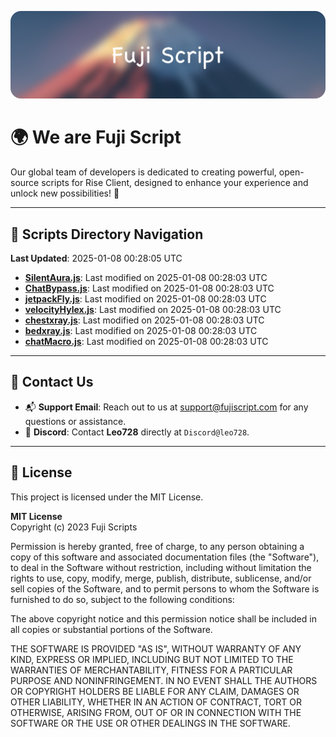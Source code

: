 ![Banner](.github/b.webp)

# 🌍 **We are Fuji Script**

Our global team of developers is dedicated to creating powerful, open-source scripts for Rise Client, designed to enhance your experience and unlock new possibilities! 🌟

---
<!-- SCRIPTS_NAVIGATION_START -->
## 📂 **Scripts Directory Navigation**

**Last Updated**: 2025-01-08 00:28:05 UTC

- **[SilentAura.js](scripts/SilentAura.js)**: Last modified on 2025-01-08 00:28:03 UTC
- **[ChatBypass.js](scripts/ChatBypass.js)**: Last modified on 2025-01-08 00:28:03 UTC
- **[jetpackFly.js](scripts/jetpackFly.js)**: Last modified on 2025-01-08 00:28:03 UTC
- **[velocityHylex.js](scripts/velocityHylex.js)**: Last modified on 2025-01-08 00:28:03 UTC
- **[chestxray.js](scripts/chestxray.js)**: Last modified on 2025-01-08 00:28:03 UTC
- **[bedxray.js](scripts/bedxray.js)**: Last modified on 2025-01-08 00:28:03 UTC
- **[chatMacro.js](scripts/chatMacro.js)**: Last modified on 2025-01-08 00:28:03 UTC

<!-- SCRIPTS_NAVIGATION_END -->

---

## 💬 **Contact Us**  
- 📬 **Support Email**: Reach out to us at [support@fujiscript.com](mailto:support@fujiscript.com) for any questions or assistance.  
- 💬 **Discord**: Contact **Leo728** directly at `Discord@leo728`.

---

## 📜 **License**

This project is licensed under the MIT License.  

**MIT License**  
Copyright (c) 2023 Fuji Scripts  

Permission is hereby granted, free of charge, to any person obtaining a copy of this software and associated documentation files (the "Software"), to deal in the Software without restriction, including without limitation the rights to use, copy, modify, merge, publish, distribute, sublicense, and/or sell copies of the Software, and to permit persons to whom the Software is furnished to do so, subject to the following conditions:  

The above copyright notice and this permission notice shall be included in all copies or substantial portions of the Software.  

THE SOFTWARE IS PROVIDED "AS IS", WITHOUT WARRANTY OF ANY KIND, EXPRESS OR IMPLIED, INCLUDING BUT NOT LIMITED TO THE WARRANTIES OF MERCHANTABILITY, FITNESS FOR A PARTICULAR PURPOSE AND NONINFRINGEMENT. IN NO EVENT SHALL THE AUTHORS OR COPYRIGHT HOLDERS BE LIABLE FOR ANY CLAIM, DAMAGES OR OTHER LIABILITY, WHETHER IN AN ACTION OF CONTRACT, TORT OR OTHERWISE, ARISING FROM, OUT OF OR IN CONNECTION WITH THE SOFTWARE OR THE USE OR OTHER DEALINGS IN THE SOFTWARE.  
